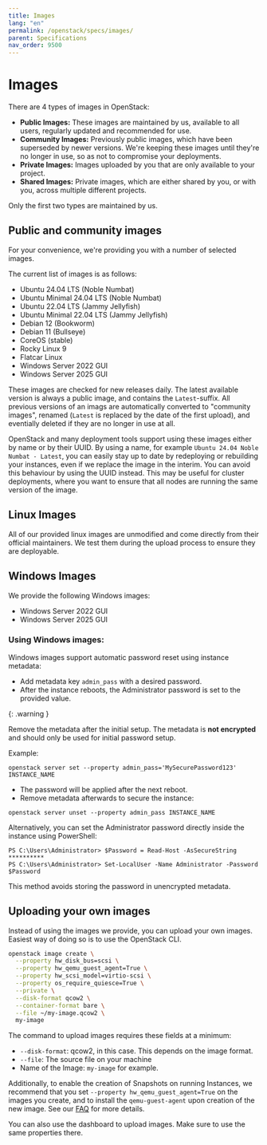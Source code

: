 ```yaml
---
title: Images
lang: "en"
permalink: /openstack/specs/images/
parent: Specifications
nav_order: 9500
---
```


# Images

There are 4 types of images in OpenStack:

- **Public Images:** These images are maintained by us, available to all users, regularly updated and recommended for use.
- **Community Images:** Previously public images, which have been superseded by newer versions. We're keeping these images until they're no longer in use, so as not to compromise your deployments.
- **Private Images:** Images uploaded by you that are only available to your project.
- **Shared Images:** Private images, which are either shared by you, or with you, across multiple different projects.

Only the first two types are maintained by us.

## Public and community images

For your convenience, we're providing you with a number of selected images.

The current list of images is as follows:

- Ubuntu 24.04 LTS (Noble Numbat)
- Ubuntu Minimal 24.04 LTS (Noble Numbat)
- Ubuntu 22.04 LTS (Jammy Jellyfish)
- Ubuntu Minimal 22.04 LTS (Jammy Jellyfish)
- Debian 12 (Bookworm)
- Debian 11 (Bullseye)
- CoreOS (stable)
- Rocky Linux 9
- Flatcar Linux
- Windows Server 2022 GUI
- Windows Server 2025 GUI

These images are checked for new releases daily. The latest available version is always a public image, and contains the `Latest`-suffix. All previous versions of an imags are automatically converted to "community images", renamed (`Latest` is replaced by the date of the first upload), and eventially deleted if they are no longer in use at all.

OpenStack and many deployment tools support using these images either by name or by their UUID. By using a name, for example `Ubuntu 24.04 Noble Numbat - Latest`, you can easily stay up to date by redeploying or rebuilding your instances, even if we replace the image in the interim. You can avoid this behaviour by using the UUID instead. This may be useful for cluster deployments, where you want to ensure that all nodes are running the same version of the image.

## Linux Images

All of our provided linux images are unmodified and come directly from their official maintainers. We test them during the upload process to ensure they are deployable.

## Windows Images

We provide the following Windows images:

- Windows Server 2022 GUI
- Windows Server 2025 GUI

### Using Windows images:

Windows images support automatic password reset using instance metadata:

- Add metadata key `admin_pass` with a desired password.
- After the instance reboots, the Administrator password is set to the provided value.

{: .warning }

Remove the metadata after the initial setup. The metadata is **not encrypted** and should only be used for initial password setup.

Example:

```
openstack server set --property admin_pass='MySecurePassword123' INSTANCE_NAME
```

- The password will be applied after the next reboot.
- Remove metadata afterwards to secure the instance:

```
openstack server unset --property admin_pass INSTANCE_NAME
```

Alternatively, you can set the Administrator password directly inside the instance using PowerShell:

```
PS C:\Users\Administrator> $Password = Read-Host -AsSecureString
**********
PS C:\Users\Administrator> Set-LocalUser -Name Administrator -Password $Password
```

This method avoids storing the password in unencrypted metadata.

## Uploading your own images

Instead of using the images we provide, you can upload your own images. Easiest way of doing so is to use the OpenStack CLI.

```bash
openstack image create \
  --property hw_disk_bus=scsi \
  --property hw_qemu_guest_agent=True \
  --property hw_scsi_model=virtio-scsi \
  --property os_require_quiesce=True \
  --private \
  --disk-format qcow2 \
  --container-format bare \
  --file ~/my-image.qcow2 \
  my-image
```

The command to upload images requires these fields at a minimum:

- `--disk-format`: qcow2, in this case. This depends on the image format.
- `--file`: The source file on your machine
- Name of the Image: `my-image` for example.

Additionally, to enable the creation of Snapshots on running Instances, we recommend that you set `--property hw_qemu_guest_agent=True` on the images you create, and to install the `qemu-guest-agent` upon creation of the new image. See our [FAQ](https://docs.wiit-cloud.io/de/openstack/faq/#why-am-i-unable-to-create-a-snapshot-of-a-running-instance) for more details.

You can also use the dashboard to upload images. Make sure to use the same properties there.
